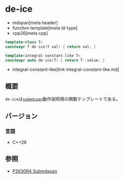 # de-ice
* mdspan[meta header]
* function template[meta id-type]
* cpp26[meta cpp]

```cpp
template<class T>
constexpr T de-ice(T val) { return val; }

template<integral-constant-like T>
constexpr auto de-ice(T) { return T::value; }
```
* integral-constant-like[link integral-constant-like.md]

## 概要
`de-ice`は[`submdspan`](submdspan.md)動作説明用の関数テンプレートである。


## バージョン
### 言語
- C++26


## 参照
- [P2630R4 Submdspan](https://open-std.org/jtc1/sc22/wg21/docs/papers/2023/p2630r4.html)
